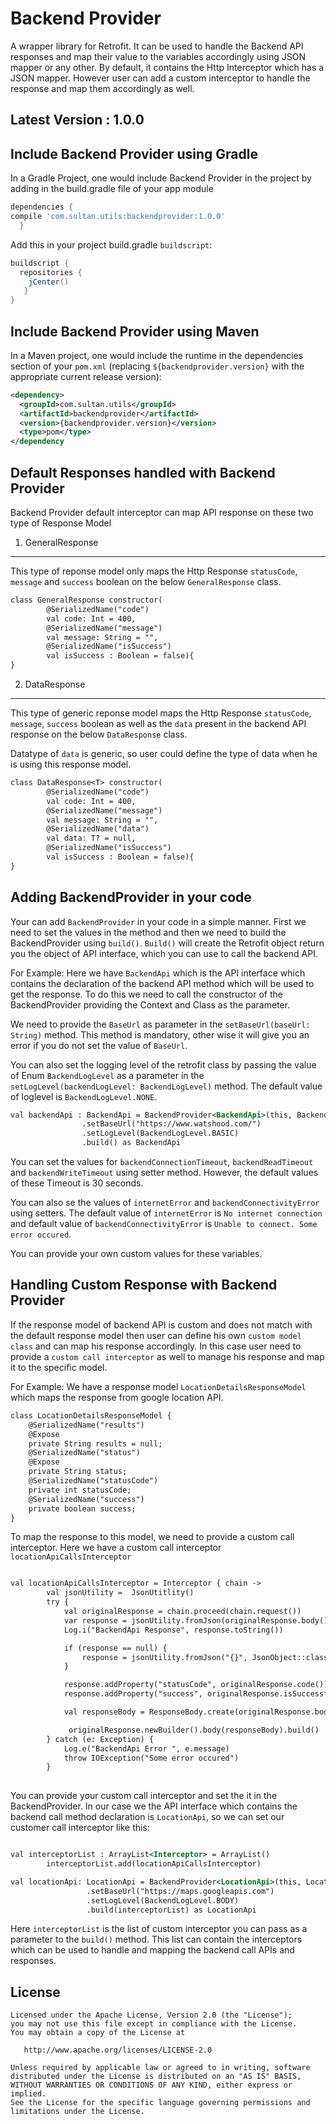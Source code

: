 # Backend Provider
A wrapper library for Retrofit. It can be used to handle the Backend API responses and map their value to the variables accordingly using JSON mapper or any other. By default, it contains the Http Interceptor which has a JSON mapper. However user can add a custom interceptor to handle the response and map them accordingly as well.

Latest Version : 1.0.0
--------------------------------

Include Backend Provider using Gradle
--------------------------------

In a Gradle Project, one would include Backend Provider in the project by adding 
in the build.gradle file of your app module

```groovy
dependencies {
compile 'com.sultan.utils:backendprovider:1.0.0'
  }
```
Add this in your project build.gradle `buildscript`:

```groovy
buildscript {
  repositories {
    jCenter()
   }
}
```

Include Backend Provider using Maven
------------------------------------

In a Maven project, one would include the runtime in the dependencies section
of your `pom.xml` (replacing `${backendprovider.version}` with the appropriate current
release version):

```xml
<dependency>
  <groupId>com.sultan.utils</groupId>
  <artifactId>backendprovider</artifactId>
  <version>{backendprovider.version}</version>
  <type>pom</type>
</dependency 
```
Default Responses handled with Backend Provider
-----------------------------------------------

Backend Provider default interceptor can map API response on these two type of Response Model

1. GeneralResponse
-------------------

This type of reponse model only maps the Http Response `statusCode`, `message` and `success` boolean on the below `GeneralResponse` class.

```xml
class GeneralResponse constructor(
        @SerializedName("code")
        val code: Int = 400,
        @SerializedName("message")
        val message: String = "",
        @SerializedName("isSuccess")
        val isSuccess : Boolean = false){
}

```

2. DataResponse<T>
-------------------

This type of generic reponse model maps the Http Response `statusCode`, `message`, `success` boolean as well as the `data` present in the backend API response on the below `DataResponse` class.

Datatype of `data` is generic, so user could define the type of data when he is using this response model.

```xml
class DataResponse<T> constructor(
        @SerializedName("code")
        val code: Int = 400,
        @SerializedName("message")
        val message: String = "",
        @SerializedName("data")
        val data: T? = null,
        @SerializedName("isSuccess")
        val isSuccess : Boolean = false){
}
```
Adding BackendProvider in your code
-----------------------------------

Your can add `BackendProvider` in your code in a simple manner. First we need to set the values in the method and then we need to build the BackendProvider using `build()`. `Build()` will create the Retrofit object return you the object of API interface, which you can use to call the backend API.

For Example: 
Here we have `BackendApi` which is the API interface which contains the declaration of the backend API method which will be used to get the response. To do this we need to call the constructor of the BackendProvider providing the Context and Class as the parameter. 

We need to provide the `BaseUrl` as parameter in the `setBaseUrl(baseUrl: String)` method. This method is mandatory, other wise it will give you an error if you do not set the value of `BaseUrl`.

You can also set the logging level of the retrofit class by passing the value of Enum `BackendLogLevel` as a parameter in the `setLogLevel(backendLogLevel: BackendLogLevel)` method. The default value of loglevel is `BackendLogLevel.NONE`.

 ```xml
 val backendApi : BackendApi = BackendProvider<BackendApi>(this, BackendApi::class.java)
                 .setBaseUrl("https://www.watshood.com/")
                 .setLogLevel(BackendLogLevel.BASIC)
                 .build() as BackendApi
```


You can set the values for `backendConnectionTimeout`, `backendReadTimeout` and `backendWriteTimeout` using setter method. However, the default values of these Timeout is 30 seconds.

You can also se the values of `internetError` and `backendConnectivityError` using setters. The default value of `internetError` is `No internet connection` and default value of `backendConnectivityError` is `Unable to connect. Some error occured`. 

You can provide your own custom values for these variables.

Handling Custom Response with Backend Provider
-----------------------------------------------

If the response model of backend API is custom and does not match with the default response model then user can define his own   `custom model class` and can map his response accordingly. In this case user need to provide a `custom call interceptor` as well to manage his response and map it to the specific model.

For Example: 
We have a response model `LocationDetailsResponseModel` which maps the response from google location API. 

```xml
class LocationDetailsResponseModel {
    @SerializedName("results")
    @Expose
    private String results = null;
    @SerializedName("status")
    @Expose
    private String status;
    @SerializedName("statusCode")
    private int statusCode;
    @SerializedName("success")
    private boolean success;
}
```

To map the response to this model, we need to provide a custom call interceptor. Here we have a custom call interceptor `locationApiCallsInterceptor`

```xml

val locationApiCallsInterceptor = Interceptor { chain ->
        val jsonUtility =  JsonUtitlity()
        try {
            val originalResponse = chain.proceed(chain.request())
            var response = jsonUtility.fromJson(originalResponse.body()!!.string(), JsonObject::class.java)
            Log.i("BackendApi Response", response.toString())

            if (response == null) {
                response = jsonUtility.fromJson("{}", JsonObject::class.java)
            }

            response.addProperty("statusCode", originalResponse.code())
            response.addProperty("success", originalResponse.isSuccessful() && response.get("status").toString().toUpperCase() == "OK" || response.get("status").toString().toUpperCase() == "\"OK\"")

            val responseBody = ResponseBody.create(originalResponse.body()!!.contentType(), response.toString())

             originalResponse.newBuilder().body(responseBody).build()
        } catch (e: Exception) {
            Log.e("BackendApi Error ", e.message)
            throw IOException("Some error occured")
        }
          
```

You can provide your custom call interceptor and set the it in the BackendProvider. 
In our case we the API interface which contains the backend call method declaration is `LocationApi`, so we can set our customer call interceptor like this:

```xml

val interceptorList : ArrayList<Interceptor> = ArrayList()
        interceptorList.add(locationApiCallsInterceptor)

val locationApi: LocationApi = BackendProvider<LocationApi>(this, LocationApi::class.java)
                 .setBaseUrl("https://maps.googleapis.com")
                 .setLogLevel(BackendLogLevel.BODY)
                 .build(interceptorList) as LocationApi

```

Here `interceptorList` is the list of custom interceptor you can pass as a parameter to the `build()` method. This list can contain the interceptors which can be used to handle and mapping the backend call APIs and responses.


License
-------

    Licensed under the Apache License, Version 2.0 (the "License");
    you may not use this file except in compliance with the License.
    You may obtain a copy of the License at

       http://www.apache.org/licenses/LICENSE-2.0

    Unless required by applicable law or agreed to in writing, software
    distributed under the License is distributed on an "AS IS" BASIS,
    WITHOUT WARRANTIES OR CONDITIONS OF ANY KIND, either express or implied.
    See the License for the specific language governing permissions and
    limitations under the License.



 [1]: https://dl.bintray.com/sultan0902/BackendProvider
